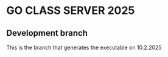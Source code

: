 # GO CLASS SERVER 2025 
## Development branch
This is the branch that generates the executable on 10.2.2025
